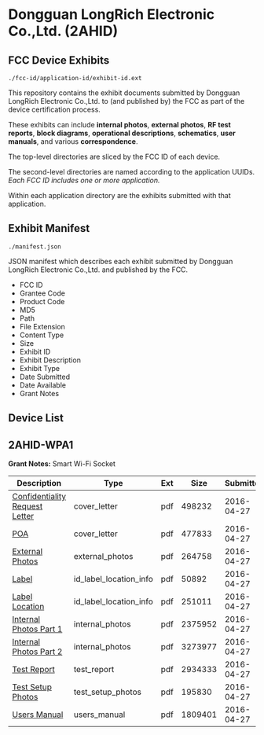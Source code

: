 # Dongguan LongRich Electronic Co.,Ltd. (2AHID)
## FCC Device Exhibits

```
./fcc-id/application-id/exhibit-id.ext
```

This repository contains the exhibit documents submitted by Dongguan LongRich Electronic Co.,Ltd. to (and published by) the FCC as part of the device certification process.

These exhibits can include **internal photos**, **external photos**, **RF test reports**, **block diagrams**, **operational descriptions**, **schematics**, **user manuals**, and various **correspondence**.

The top-level directories are sliced by the FCC ID of each device.

The second-level directories are named according to the application UUIDs. *Each FCC ID includes one or more application.*

Within each application directory are the exhibits submitted with that application. 

## Exhibit Manifest

```
./manifest.json
```

JSON manifest which describes each exhibit submitted by Dongguan LongRich Electronic Co.,Ltd. and published by the FCC.

- FCC ID
- Grantee Code
- Product Code
- MD5
- Path
- File Extension
- Content Type
- Size
- Exhibit ID
- Exhibit Description
- Exhibit Type
- Date Submitted
- Date Available
- Grant Notes

## Device List
## 2AHID-WPA1
**Grant Notes:** Smart Wi-Fi Socket

| Description | Type | Ext | Size | Submitted | Available |
| ----------- | ---- | --- | ---- | --------- | --------- |
| [Confidentiality Request Letter](2AHID-WPA1/742b136fc9373dffb0f0434bb120836b/2972739.pdf) | cover_letter | pdf | 498232 | 2016-04-27 | 2016-04-27 |
| [POA](2AHID-WPA1/742b136fc9373dffb0f0434bb120836b/2972740.pdf) | cover_letter | pdf | 477833 | 2016-04-27 | 2016-04-27 |
| [External Photos](2AHID-WPA1/742b136fc9373dffb0f0434bb120836b/2972736.pdf) | external_photos | pdf | 264758 | 2016-04-27 | 2016-04-27 |
| [Label](2AHID-WPA1/742b136fc9373dffb0f0434bb120836b/2972741.pdf) | id_label_location_info | pdf | 50892 | 2016-04-27 | 2016-04-27 |
| [Label Location](2AHID-WPA1/742b136fc9373dffb0f0434bb120836b/2972742.pdf) | id_label_location_info | pdf | 251011 | 2016-04-27 | 2016-04-27 |
| [Internal Photos Part 1](2AHID-WPA1/742b136fc9373dffb0f0434bb120836b/2972737.pdf) | internal_photos | pdf | 2375952 | 2016-04-27 | 2016-04-27 |
| [Internal Photos Part 2](2AHID-WPA1/742b136fc9373dffb0f0434bb120836b/2972738.pdf) | internal_photos | pdf | 3273977 | 2016-04-27 | 2016-04-27 |
| [Test Report](2AHID-WPA1/742b136fc9373dffb0f0434bb120836b/2972745.pdf) | test_report | pdf | 2934333 | 2016-04-27 | 2016-04-27 |
| [Test Setup Photos](2AHID-WPA1/742b136fc9373dffb0f0434bb120836b/2972743.pdf) | test_setup_photos | pdf | 195830 | 2016-04-27 | 2016-04-27 |
| [Users Manual](2AHID-WPA1/742b136fc9373dffb0f0434bb120836b/2972744.pdf) | users_manual | pdf | 1809401 | 2016-04-27 | 2016-04-27 |
